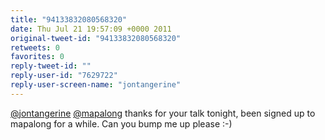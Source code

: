```yaml
---
title: "94133832080568320"
date: Thu Jul 21 19:57:09 +0000 2011
original-tweet-id: "94133832080568320"
retweets: 0
favorites: 0
reply-tweet-id: ""
reply-user-id: "7629722"
reply-user-screen-name: "jontangerine"
---
```

<a href="https://twitter.com/jontangerine">@jontangerine</a> <a href="https://twitter.com/mapalong">@mapalong</a> thanks for your talk tonight, been signed up to mapalong for a while. Can you bump me up please :-)
